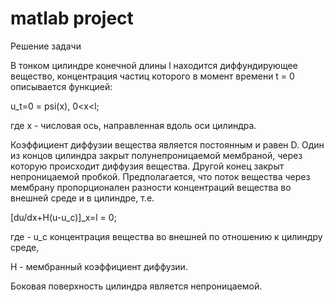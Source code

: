 # matlab project
Решение задачи 

В тонком цилиндре конечной длины l находится диффундирующее вещество, концентрация частиц которого в момент времени t = 0
описывается функцией:

u_t=0 = psi(x), 0<x<l;

где x - числовая ось, направленная вдоль оси цилиндра.

Коэффициент диффузии вещества является постоянным и равен D. Один из концов цилиндра закрыт полунепроницаемой мембраной, 
через которую происходит диффузия вещества. Другой конец закрыт непроницаемой пробкой. Предполагается, что поток вещества
через мембрану пропорционален разности концентраций вещества во внешней среде и в цилиндре, т.е.

[du/dx+H(u-u_c)]_x=l = 0;

где - u_c концентрация вещества во внешней по отношению к цилиндру среде,

H - мембранный коэффициент диффузии.

Боковая поверхность цилиндра является непроницаемой.
